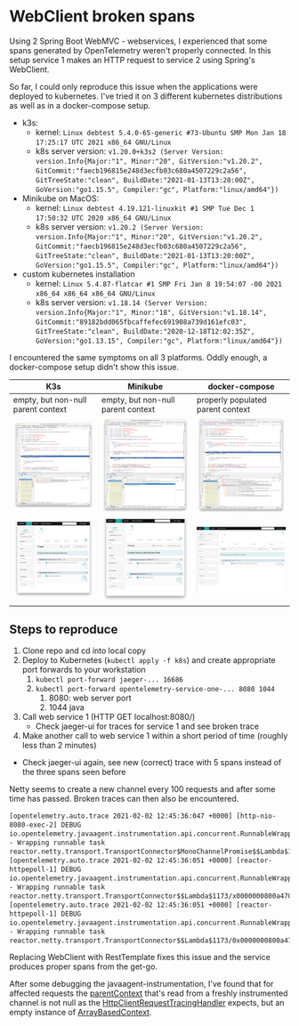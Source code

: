 # WebClient broken spans

Using 2 Spring Boot WebMVC - webservices, I experienced that some spans generated by OpenTelemetry weren't properly connected.
In this setup service 1 makes an HTTP request to service 2 using Spring's WebClient.

So far, I could only reproduce this issue when the applications were deployed to kubernetes.
I've tried it on 3 different kubernetes distributions as well as in a docker-compose setup.

- k3s:
  - kernel: `Linux debtest 5.4.0-65-generic #73-Ubuntu SMP Mon Jan 18 17:25:17 UTC 2021 x86_64 GNU/Linux`
  - k8s server version: `v1.20.0+k3s2 (Server Version: version.Info{Major:"1", Minor:"20", GitVersion:"v1.20.2", GitCommit:"faecb196815e248d3ecfb03c680a4507229c2a56", GitTreeState:"clean", BuildDate:"2021-01-13T13:20:00Z", GoVersion:"go1.15.5", Compiler:"gc", Platform:"linux/amd64"})`
- Minikube on MacOS:
  - kernel: `Linux debtest 4.19.121-linuxkit #1 SMP Tue Dec 1 17:50:32 UTC 2020 x86_64 GNU/Linux`
  - k8s server version: `v1.20.2 (Server Version: version.Info{Major:"1", Minor:"20", GitVersion:"v1.20.2", GitCommit:"faecb196815e248d3ecfb03c680a4507229c2a56", GitTreeState:"clean", BuildDate:"2021-01-13T13:20:00Z", GoVersion:"go1.15.5", Compiler:"gc", Platform:"linux/amd64"})`
- custom kubernetes installation
  - kernel: `Linux 5.4.87-flatcar #1 SMP Fri Jan 8 19:54:07 -00 2021 x86_64 x86_64 x86_64 GNU/Linux`
  - k8s server version: `v1.18.14 (Server Version: version.Info{Major:"1", Minor:"18", GitVersion:"v1.18.14", GitCommit:"89182bdd065fbcaffefec691908a739d161efc03", GitTreeState:"clean", BuildDate:"2020-12-18T12:02:35Z", GoVersion:"go1.13.15", Compiler:"gc", Platform:"linux/amd64"})`

I encountered the same symptoms on all 3 platforms.
Oddly enough, a docker-compose setup didn't show this issue.


| **K3s**                                                       | **Minikube**                                                            | **docker-compose**                                                    |
| ------------------------------------------------------------- | ----------------------------------------------------------------------- | --------------------------------------------------------------------- |
| empty, but non-null parent context                            | empty, but non-null parent context                                      | properly populated parent context                                     |
| ![](screenshots/broken-trace/k3s/k3s-debug-parentcontext.png) | ![](screenshots/broken-trace/minikube/minikube-debug-parentcontext.png) | ![](screenshots/broken-trace/compose/compose-debug-parentcontext.png) |
| ![](screenshots/broken-trace/k3s/k3s-first-trace.png)         | ![](screenshots/broken-trace/minikube/minikube-trace.png)               | ![](screenshots/broken-trace/compose/compose-first-trace.png)         |

## Steps to reproduce

1. Clone repo and cd into local copy
2. Deploy to Kubernetes (`kubectl apply -f k8s`) and create appropriate port forwards to your workstation
   1. `kubectl port-forward jaeger-... 16686`
   2. `kubectl port-forward opentelemetry-service-one-... 8080 1044`
      1. 8080: web server port
      2. 1044 java
3. Call web service 1 (HTTP GET localhost:8080/)
    - Check jaeger-ui for traces for service 1 and see broken trace
4. Make another call to web service 1 within a short period of time (roughly less than 2 minutes)
  - Check jaeger-ui again, see new (correct) trace with 5 spans instead of the three spans seen before

Netty seems to create a new channel every 100 requests and after some time has passed. Broken traces can then also be encountered.

```
[opentelemetry.auto.trace 2021-02-02 12:45:36:047 +0000] [http-nio-8080-exec-2] DEBUG io.opentelemetry.javaagent.instrumentation.api.concurrent.RunnableWrapper - Wrapping runnable task reactor.netty.transport.TransportConnector$MonoChannelPromise$$Lambda$1167/0x0000000800a14040@7af407fd
[opentelemetry.auto.trace 2021-02-02 12:45:36:051 +0000] [reactor-httpepoll-1] DEBUG io.opentelemetry.javaagent.instrumentation.api.concurrent.RunnableWrapper - Wrapping runnable task reactor.netty.transport.TransportConnector$$Lambda$1173/x0000000800a47040@17d34d93
[opentelemetry.auto.trace 2021-02-02 12:45:36:051 +0000] [reactor-httpepoll-1] DEBUG io.opentelemetry.javaagent.instrumentation.api.concurrent.RunnableWrapper - Wrapping runnable task reactor.netty.transport.TransportConnector$$Lambda$1173/0x0000000800a47040@17d34d93
```

Replacing WebClient with RestTemplate fixes this issue and the service produces proper spans from the get-go.

After some debugging the javaagent-instrumentation, I've found that for affected requests the [parentContext](https://github.com/open-telemetry/opentelemetry-java-instrumentation/blob/main/instrumentation/netty/netty-4.1/javaagent/src/main/java/io/opentelemetry/javaagent/instrumentation/netty/v4_1/client/HttpClientRequestTracingHandler.java#L28) that's read from a freshly instrumented channel is not null as the [HttpClientRequestTracingHandler](https://github.com/open-telemetry/opentelemetry-java-instrumentation/blob/main/instrumentation/netty/netty-4.1/javaagent/src/main/java/io/opentelemetry/javaagent/instrumentation/netty/v4_1/client/HttpClientRequestTracingHandler.java) expects, but an empty instance of [ArrayBasedContext](https://github.com/open-telemetry/opentelemetry-java/blob/main/api/context/src/main/java/io/opentelemetry/context/ArrayBasedContext.java).
